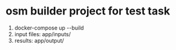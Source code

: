 # osm builder project for test task

1. docker-compose up --build
2. input files: app/inputs/
3. results: app/output/
